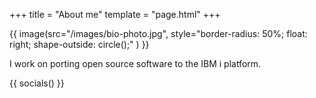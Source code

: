 +++
title = "About me"
template = "page.html"
+++

{{ image(src="/images/bio-photo.jpg",
      style="border-radius: 50%; float: right; shape-outside: circle();"
   )
}}

I work on porting open source software to the IBM i platform.

{{ socials() }}
